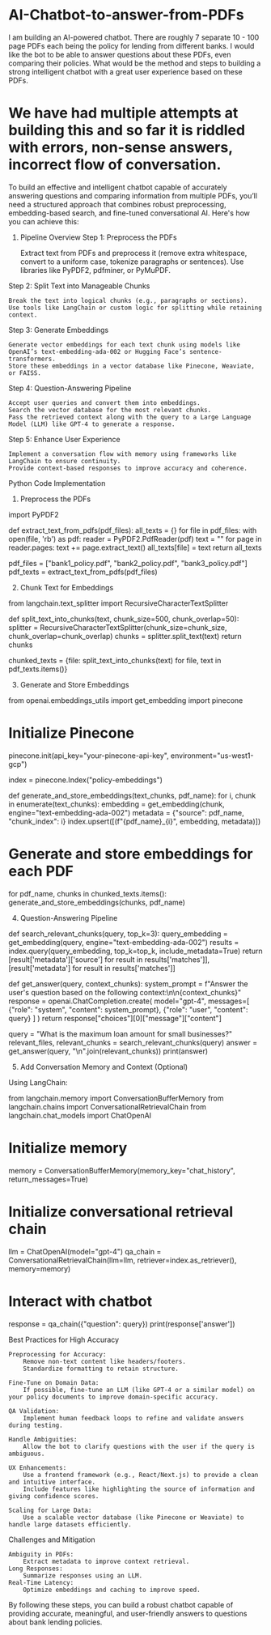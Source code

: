 # AI-Chatbot-to-answer-from-PDFs
I am building an AI-powered chatbot. There are roughly 7 separate 10 - 100 page PDFs each being the policy for lending from different banks. I would like the bot to be able to answer questions about these PDFs, even comparing their policies. What would be the method and steps to building a strong intelligent chatbot with a great user experience based on these PDFs.

We have had multiple attempts at building this and so far it is riddled with errors, non-sense answers, incorrect flow of conversation.
=====================
To build an effective and intelligent chatbot capable of accurately answering questions and comparing information from multiple PDFs, you’ll need a structured approach that combines robust preprocessing, embedding-based search, and fine-tuned conversational AI. Here's how you can achieve this:
1. Pipeline Overview
Step 1: Preprocess the PDFs

    Extract text from PDFs and preprocess it (remove extra whitespace, convert to a uniform case, tokenize paragraphs or sentences).
    Use libraries like PyPDF2, pdfminer, or PyMuPDF.

Step 2: Split Text into Manageable Chunks

    Break the text into logical chunks (e.g., paragraphs or sections).
    Use tools like LangChain or custom logic for splitting while retaining context.

Step 3: Generate Embeddings

    Generate vector embeddings for each text chunk using models like OpenAI’s text-embedding-ada-002 or Hugging Face’s sentence-transformers.
    Store these embeddings in a vector database like Pinecone, Weaviate, or FAISS.

Step 4: Question-Answering Pipeline

    Accept user queries and convert them into embeddings.
    Search the vector database for the most relevant chunks.
    Pass the retrieved context along with the query to a Large Language Model (LLM) like GPT-4 to generate a response.

Step 5: Enhance User Experience

    Implement a conversation flow with memory using frameworks like LangChain to ensure continuity.
    Provide context-based responses to improve accuracy and coherence.

Python Code Implementation
1. Preprocess the PDFs

import PyPDF2

def extract_text_from_pdfs(pdf_files):
    all_texts = {}
    for file in pdf_files:
        with open(file, 'rb') as pdf:
            reader = PyPDF2.PdfReader(pdf)
            text = ""
            for page in reader.pages:
                text += page.extract_text()
            all_texts[file] = text
    return all_texts

pdf_files = ["bank1_policy.pdf", "bank2_policy.pdf", "bank3_policy.pdf"]
pdf_texts = extract_text_from_pdfs(pdf_files)

2. Chunk Text for Embeddings

from langchain.text_splitter import RecursiveCharacterTextSplitter

def split_text_into_chunks(text, chunk_size=500, chunk_overlap=50):
    splitter = RecursiveCharacterTextSplitter(chunk_size=chunk_size, chunk_overlap=chunk_overlap)
    chunks = splitter.split_text(text)
    return chunks

chunked_texts = {file: split_text_into_chunks(text) for file, text in pdf_texts.items()}

3. Generate and Store Embeddings

from openai.embeddings_utils import get_embedding
import pinecone

# Initialize Pinecone
pinecone.init(api_key="your-pinecone-api-key", environment="us-west1-gcp")

index = pinecone.Index("policy-embeddings")

def generate_and_store_embeddings(text_chunks, pdf_name):
    for i, chunk in enumerate(text_chunks):
        embedding = get_embedding(chunk, engine="text-embedding-ada-002")
        metadata = {"source": pdf_name, "chunk_index": i}
        index.upsert([(f"{pdf_name}_{i}", embedding, metadata)])

# Generate and store embeddings for each PDF
for pdf_name, chunks in chunked_texts.items():
    generate_and_store_embeddings(chunks, pdf_name)

4. Question-Answering Pipeline

def search_relevant_chunks(query, top_k=3):
    query_embedding = get_embedding(query, engine="text-embedding-ada-002")
    results = index.query(query_embedding, top_k=top_k, include_metadata=True)
    return [result['metadata']['source'] for result in results['matches']], \
           [result['metadata'] for result in results['matches']]

def get_answer(query, context_chunks):
    system_prompt = f"Answer the user's question based on the following context:\n\n{context_chunks}"
    response = openai.ChatCompletion.create(
        model="gpt-4",
        messages=[
            {"role": "system", "content": system_prompt},
            {"role": "user", "content": query}
        ]
    )
    return response["choices"][0]["message"]["content"]

query = "What is the maximum loan amount for small businesses?"
relevant_files, relevant_chunks = search_relevant_chunks(query)
answer = get_answer(query, "\n".join(relevant_chunks))
print(answer)

5. Add Conversation Memory and Context (Optional)

Using LangChain:

from langchain.memory import ConversationBufferMemory
from langchain.chains import ConversationalRetrievalChain
from langchain.chat_models import ChatOpenAI

# Initialize memory
memory = ConversationBufferMemory(memory_key="chat_history", return_messages=True)

# Initialize conversational retrieval chain
llm = ChatOpenAI(model="gpt-4")
qa_chain = ConversationalRetrievalChain(llm=llm, retriever=index.as_retriever(), memory=memory)

# Interact with chatbot
response = qa_chain({"question": query})
print(response['answer'])

Best Practices for High Accuracy

    Preprocessing for Accuracy:
        Remove non-text content like headers/footers.
        Standardize formatting to retain structure.

    Fine-Tune on Domain Data:
        If possible, fine-tune an LLM (like GPT-4 or a similar model) on your policy documents to improve domain-specific accuracy.

    QA Validation:
        Implement human feedback loops to refine and validate answers during testing.

    Handle Ambiguities:
        Allow the bot to clarify questions with the user if the query is ambiguous.

    UX Enhancements:
        Use a frontend framework (e.g., React/Next.js) to provide a clean and intuitive interface.
        Include features like highlighting the source of information and giving confidence scores.

    Scaling for Large Data:
        Use a scalable vector database (like Pinecone or Weaviate) to handle large datasets efficiently.

Challenges and Mitigation

    Ambiguity in PDFs:
        Extract metadata to improve context retrieval.
    Long Responses:
        Summarize responses using an LLM.
    Real-Time Latency:
        Optimize embeddings and caching to improve speed.

By following these steps, you can build a robust chatbot capable of providing accurate, meaningful, and user-friendly answers to questions about bank lending policies.
